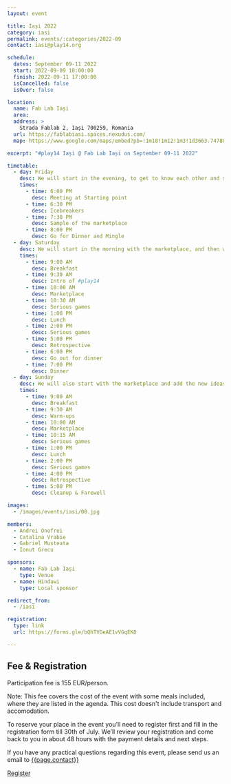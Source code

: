 ```yaml
---
layout: event

title: Iași 2022
category: iasi
permalink: events/:categories/2022-09
contact: iasi@play14.org

schedule:
  dates: September 09-11 2022
  start: 2022-09-09 18:00:00
  finish: 2022-09-11 17:00:00
  isCancelled: false
  isOver: false

location:
  name: Fab Lab Iași
  area: 
  address: >
    Strada Fablab 2, Iași 700259, Romania
  url: https://fablabiasi.spaces.nexudus.com/
  map: https://www.google.com/maps/embed?pb=!1m18!1m12!1m3!1d3663.7478057005064!2d27.599881161784047!3d47.15622320148633!2m3!1f0!2f0!3f0!3m2!1i1024!2i768!4f13.1!3m3!1m2!1s0x40cafb9063b7b99f%3A0x4b38f43bb5716c73!2sFab%20Lab%20Iasi!5e0!3m2!1sen!2slu!4v1655317090966!5m2!1sen!2slu

excerpt: "#play14 Iași @ Fab Lab Iași on September 09-11 2022"

timetable:
  - day: Friday
    desc: We will start in the evening, to get to know each other and share a nice dinner all together.
    times:
      - time: 6:00 PM
        desc: Meeting at Starting point
      - time: 6:30 PM
        desc: Icebreakers
      - time: 7:30 PM
        desc: Sample of the marketplace
      - time: 8:00 PM
        desc: Go for Dinner and Mingle	
  - day: Saturday
    desc: We will start in the morning with the marketplace, and then we will play games all day long.	
    times:
      - time: 9:00 AM
        desc: Breakfast
      - time: 9:30 AM
        desc: Intro of #play14	
      - time: 10:00 AM
        desc: Marketplace
      - time: 10:30 AM
        desc: Serious games
      - time: 1:00 PM
        desc: Lunch
      - time: 2:00 PM
        desc: Serious games
      - time: 5:00 PM
        desc: Retrospective
      - time: 6:00 PM
        desc: Go out for dinner	
      - time: 7:00 PM
        desc: Dinner
  - day: Sunday
    desc: We will also start with the marketplace and add the new ideas on the board for a full day of games. Whoever needs to catch a plane can leave earlier.
    times:
      - time: 9:00 AM
        desc: Breakfast
      - time: 9:30 AM
        desc: Warm-ups
      - time: 10:00 AM
        desc: Marketplace
      - time: 10:15 AM
        desc: Serious games
      - time: 1:00 PM
        desc: Lunch
      - time: 2:00 PM
        desc: Serious games
      - time: 4:00 PM
        desc: Retrospective
      - time: 5:00 PM
        desc: Cleanup & Farewell

images:
  - /images/events/iasi/00.jpg

members:
  - Andrei Onofrei
  - Catalina Vrabie
  - Gabriel Musteata
  - Ionut Grecu

sponsors:
  - name: Fab Lab Iași
    type: Venue
  - name: Hindawi
    type: Local sponsor

redirect_from:
  - /iasi

registration:
  type: link
  url: https://forms.gle/bQhTVGeAE1vVGqEK8

---
```


## Fee & Registration
Participation fee is 155 EUR/person.

Note: This fee covers the cost of the event with some meals included, where they are listed in the agenda. This cost doesn't include transport and accomodation.

To reserve your place in the event you’ll need to register first and fill in the registration form till 30th of July. We’ll review your registration and come back to you in about 48 hours with the payment details and next steps.

If you have any practical questions regarding this event, please send us an email to [{{page.contact}}](mailto:{{page.contact}})

<a class='button small' target="_blank" href="{{page.registration.url}}">Register</a>
